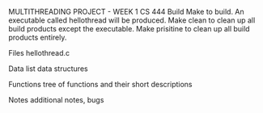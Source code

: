 MULTITHREADING PROJECT - WEEK 1 CS 444
Build
    Make to build. An executable called hellothread will be produced.
    Make clean to clean up all build products except the executable.
    Make prisitine to clean up all build products entirely.

Files
    hellothread.c
    
Data
    list data structures

Functions
    tree of functions and their short descriptions

Notes
    additional notes, bugs